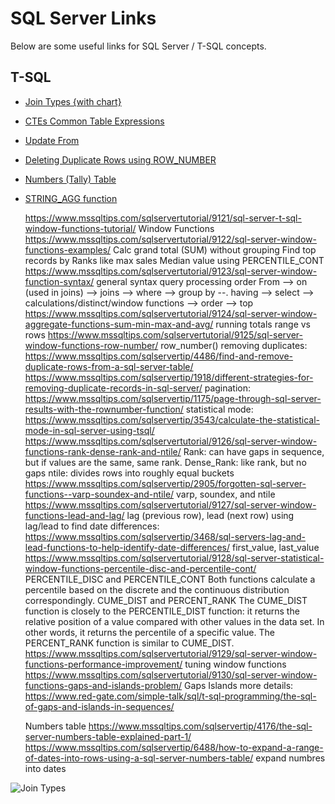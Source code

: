 # SQL Server Links

Below are some useful links for SQL Server / T-SQL concepts.

## T-SQL

 - [Join Types {with chart}](https://www.securesolutions.no/wp-content/uploads/2014/07/joins-1.jpg)
 - [CTEs Common Table Expressions](https://www.mssqltips.com/sqlservertip/6727/tsql-tips-tricks/)
 - [Update From](https://www.mssqltips.com/sqlservertip/6727/tsql-tips-tricks/)
 - [Deleting Duplicate Rows using ROW_NUMBER](https://www.mssqltips.com/sqlservertip/6727/tsql-tips-tricks/)
 - [Numbers (Tally) Table](https://www.mssqltips.com/sqlservertip/6727/tsql-tips-tricks/)
 - [STRING_AGG function](https://www.mssqltips.com/sqlservertip/6727/tsql-tips-tricks/)
 


 
		
	https://www.mssqltips.com/sqlservertutorial/9121/sql-server-t-sql-window-functions-tutorial/
		Window Functions
		https://www.mssqltips.com/sqlservertutorial/9122/sql-server-window-functions-examples/
			Calc grand total (SUM) without grouping
			Find top records by Ranks like max sales
			Median value using PERCENTILE_CONT 
		https://www.mssqltips.com/sqlservertutorial/9123/sql-server-window-function-syntax/
			general syntax
			query processing order
				From --> on (used in joins) --> joins --> where --> group by --. having --> select --> calculations/distinct/window functions --> order --> top
		https://www.mssqltips.com/sqlservertutorial/9124/sql-server-window-aggregate-functions-sum-min-max-and-avg/
			running totals
			range vs rows
		https://www.mssqltips.com/sqlservertutorial/9125/sql-server-window-functions-row-number/
			row_number()
				removing duplicates: https://www.mssqltips.com/sqlservertip/4486/find-and-remove-duplicate-rows-from-a-sql-server-table/
									 https://www.mssqltips.com/sqlservertip/1918/different-strategies-for-removing-duplicate-records-in-sql-server/
				pagination: https://www.mssqltips.com/sqlservertip/1175/page-through-sql-server-results-with-the-rownumber-function/
				statistical mode: https://www.mssqltips.com/sqlservertip/3543/calculate-the-statistical-mode-in-sql-server-using-tsql/
		https://www.mssqltips.com/sqlservertutorial/9126/sql-server-window-functions-rank-dense-rank-and-ntile/
			Rank: can have gaps in sequence, but if values are the same, same rank.
			Dense_Rank: like rank, but no gaps
			ntile: divides rows into roughly equal buckets
		https://www.mssqltips.com/sqlservertip/2905/forgotten-sql-server-functions--varp-soundex-and-ntile/
			varp, soundex, and ntile
		https://www.mssqltips.com/sqlservertutorial/9127/sql-server-window-functions-lead-and-lag/
			lag (previous row), lead (next row)
			using lag/lead to find date differences: https://www.mssqltips.com/sqlservertip/3468/sql-servers-lag-and-lead-functions-to-help-identify-date-differences/
			first_value, last_value
		https://www.mssqltips.com/sqlservertutorial/9128/sql-server-statistical-window-functions-percentile-disc-and-percentile-cont/
			PERCENTILE_DISC and PERCENTILE_CONT
				Both functions calculate a percentile based on the discrete and the continuous distribution correspondingly. 
			CUME_DIST and PERCENT_RANK 
				The CUME_DIST function is closely to the PERCENTILE_DIST function: it returns the relative position of a value compared with other values in the data set. 
				In other words, it returns the percentile of a specific value. The PERCENT_RANK function is similar to CUME_DIST.
		https://www.mssqltips.com/sqlservertutorial/9129/sql-server-window-functions-performance-improvement/
			tuning window functions
	https://www.mssqltips.com/sqlservertutorial/9130/sql-server-window-functions-gaps-and-islands-problem/
		Gaps
		Islands
		more details: https://www.red-gate.com/simple-talk/sql/t-sql-programming/the-sql-of-gaps-and-islands-in-sequences/
	
	Numbers table
		https://www.mssqltips.com/sqlservertip/4176/the-sql-server-numbers-table-explained-part-1/
		https://www.mssqltips.com/sqlservertip/6488/how-to-expand-a-range-of-dates-into-rows-using-a-sql-server-numbers-table/
			expand numbres into dates
		









![Join Types](https://www.securesolutions.no/wp-content/uploads/2014/07/joins-1.jpg)